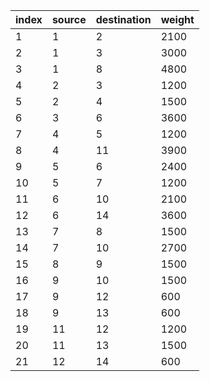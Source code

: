 |index|source|destination|weight|
|:----|:----|:----|:----|
|1|1|2|2100|
|2|1|3|3000|
|3|1|8|4800|
|4|2|3|1200|
|5|2|4|1500|
|6|3|6|3600|
|7|4|5|1200|
|8|4|11|3900|
|9|5|6|2400|
|10|5|7|1200|
|11|6|10|2100|
|12|6|14|3600|
|13|7|8|1500|
|14|7|10|2700|
|15|8|9|1500|
|16|9|10|1500|
|17|9|12|600|
|18|9|13|600|
|19|11|12|1200|
|20|11|13|1500|
|21|12|14|600|